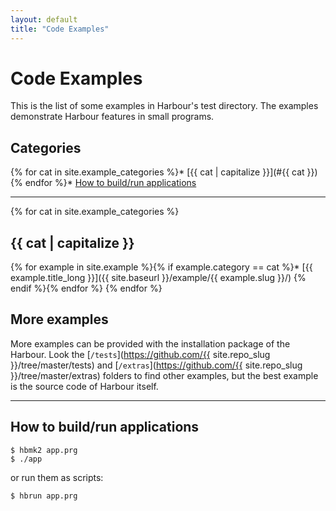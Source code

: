 ```yaml
---
layout: default
title: "Code Examples"
---
```

# Code Examples

This is the list of some examples in Harbour's test directory.
The examples demonstrate Harbour features in small programs.

## Categories

{% for cat in site.example_categories %}* [{{ cat | capitalize }}](#{{ cat }})
{% endfor %}* [How to build/run applications](#how-to-buildrun-applications)

---

{% for cat in site.example_categories %}
## {{ cat | capitalize }}

{% for example in site.example %}{% if example.category == cat %}* [{{ example.title_long }}]({{ site.baseurl }}/example/{{ example.slug }}/)
{% endif %}{% endfor %}
{% endfor %}

## More examples

More examples can be provided with the installation package of the Harbour.
Look the [`/tests`](https://github.com/{{ site.repo_slug }}/tree/master/tests) and
[`/extras`](https://github.com/{{ site.repo_slug }}/tree/master/extras) folders to
find other examples, but the best example is the source code of Harbour
itself.

---

## How to build/run applications

```
$ hbmk2 app.prg
$ ./app
```

or run them as scripts:

```
$ hbrun app.prg
```
